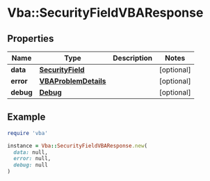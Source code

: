 # Vba::SecurityFieldVBAResponse

## Properties

| Name | Type | Description | Notes |
| ---- | ---- | ----------- | ----- |
| **data** | [**SecurityField**](SecurityField.md) |  | [optional] |
| **error** | [**VBAProblemDetails**](VBAProblemDetails.md) |  | [optional] |
| **debug** | [**Debug**](Debug.md) |  | [optional] |

## Example

```ruby
require 'vba'

instance = Vba::SecurityFieldVBAResponse.new(
  data: null,
  error: null,
  debug: null
)
```

